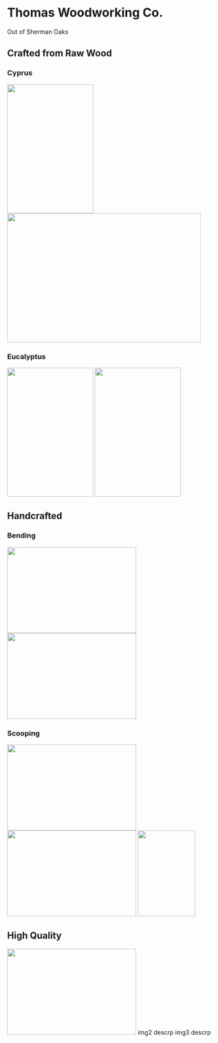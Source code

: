 # Thomas Woodworking Co.
 Out of Sherman Oaks

## Crafted from Raw Wood
### Cyprus

 <img src="https://github.com/tomtominator/tree-spoon.com/blob/master/Cyprus Tree.jpg" width="200" height="300"> <img src="https://github.com/tomtominator/tree-spoon.com/blob/master/Cyprus Wood.jpg" width="450" height="300"> 

### Eucalyptus
<img src="https://github.com/tomtominator/tree-spoon.com/blob/master/Eucalyptus Tree.jpg" width="200" height="300"> <img src="https://github.com/tomtominator/tree-spoon.com/blob/master/Eucalyptus Wood.jpg" width="200" height="300">


## Handcrafted 
### Bending
<img src="https://github.com/tomtominator/tree-spoon.com/blob/master/Bending Spoon.jpg" width="300" height="200"> <img src="https://github.com/tomtominator/tree-spoon.com/blob/master/Bent Spoon.jpg" width="300" height="200">

### Scooping
<img src="https://github.com/tomtominator/tree-spoon.com/blob/master/Spoon Blank 1.jpg" width="300" height="200"> <img src="https://github.com/tomtominator/tree-spoon.com/blob/master/Spoon Blank 2.jpg" width="300" height="200"> <img src="https://github.com/tomtominator/tree-spoon.com/blob/master/Spoon Blank 3.jpg" width="133" height="200">


## High Quality
<img src="https://github.com/tomtominator/tree-spoon.com/blob/master/Pepper Wood Spoon.jpg" width="300" height="200">
img2 
descrp
img3
descrp

